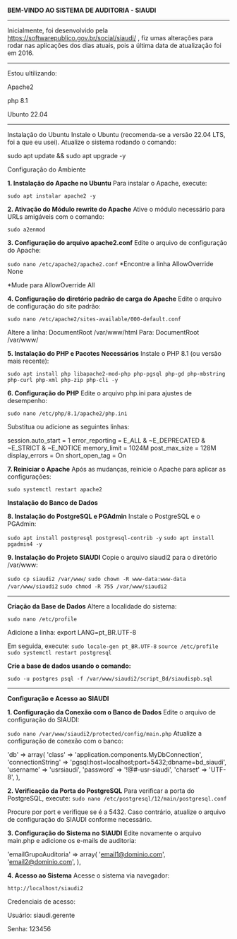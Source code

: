 **BEM-VINDO AO SISTEMA DE AUDITORIA - SIAUDI**
_____________________________________________________________________
Inicialmente, foi desenvolvido pela https://softwarepublico.gov.br/social/siaudi/ , fiz umas alterações para rodar nas aplicações dos dias atuais, pois a última data de atualização foi em 2016.


_____________________________________________________________________
Estou ultilizando:

Apache2

php 8.1

Ubunto 22.04

_____________________________________________________________________
Instalação do Ubuntu
Instale o Ubuntu (recomenda-se a versão 22.04 LTS, foi a que eu usei). Atualize o sistema rodando o comando:

sudo apt update && sudo apt upgrade -y

Configuração do Ambiente

**1. Instalação do Apache no Ubuntu**
Para instalar o Apache, execute:

```sudo apt instalar apache2 -y```

**2. Ativação do Módulo rewrite do Apache**
Ative o módulo necessário para URLs amigáveis com o comando:

```sudo a2enmod```

**3. Configuração do arquivo apache2.conf**
Edite o arquivo de configuração do Apache:

```sudo nano /etc/apache2/apache2.conf```
*Encontre a linha 
AllowOverride None

*Mude para 
AllowOverride All

**4. Configuração do diretório padrão de carga do Apache**
Edite o arquivo de configuração do site padrão:

```sudo nano /etc/apache2/sites-available/000-default.conf```

Altere a linha: DocumentRoot /var/www/html
Para: DocumentRoot /var/www/

**5. Instalação do PHP e Pacotes Necessários**
Instale o PHP 8.1 (ou versão mais recente):

```sudo apt install php libapache2-mod-php php-pgsql php-gd php-mbstring php-curl php-xml php-zip php-cli -y```

**6. Configuração do PHP**
Edite o arquivo php.ini para ajustes de desempenho:

```sudo nano /etc/php/8.1/apache2/php.ini```

Substitua ou adicione as seguintes linhas:

session.auto_start = 1
error_reporting = E_ALL & ~E_DEPRECATED & ~E_STRICT & ~E_NOTICE
memory_limit = 1024M
post_max_size = 128M
display_errors = On
short_open_tag = On

**7. Reiniciar o Apache**
Após as mudanças, reinicie o Apache para aplicar as configurações:

```sudo systemctl restart apache2```

**Instalação do Banco de Dados**

**8. Instalação do PostgreSQL e PGAdmin**
Instale o PostgreSQL e o PGAdmin:

```sudo apt install postgresql postgresql-contrib -y```
```sudo apt install pgadmin4 -y```

**9. Instalação do Projeto SIAUDI**
Copie o arquivo siaudi2 para o diretório /var/www:

```sudo cp siaudi2 /var/www/```
```sudo chown -R www-data:www-data /var/www/siaudi2```
```sudo chmod -R 755 /var/www/siaudi2```

_____________________________________________________________________
**Criação da Base de Dados**
Altere a localidade do sistema:

```sudo nano /etc/profile```

Adicione a linha:
export LANG=pt_BR.UTF-8

Em seguida, execute:
```sudo locale-gen pt_BR.UTF-8```
```source /etc/profile```
```sudo systemctl restart postgresql```

**Crie a base de dados usando o comando:**

```sudo -u postgres psql -f /var/www/siaudi2/script_Bd/siaudispb.sql```

_____________________________________________________________________

**Configuração e Acesso ao SIAUDI**

**1. Configuração da Conexão com o Banco de Dados**
Edite o arquivo de configuração do SIAUDI:

```sudo nano /var/www/siaudi2/protected/config/main.php```
Atualize a configuração de conexão com o banco:

'db' => array(
    'class' => 'application.components.MyDbConnection',
    'connectionString' => 'pgsql:host=localhost;port=5432;dbname=bd_siaudi',
    'username' => 'usrsiaudi',
    'password' => '!@#-usr-siaudi',
    'charset' => 'UTF-8',
),

**2. Verificação da Porta do PostgreSQL**
Para verificar a porta do PostgreSQL, execute:
```sudo nano /etc/postgresql/12/main/postgresql.conf```

Procure por port e verifique se é a 5432.
Caso contrário, atualize o arquivo de configuração do SIAUDI conforme necessário.

**3. Configuração do Sistema no SIAUDI**
Edite novamente o arquivo main.php e adicione os e-mails de auditoria:

'emailGrupoAuditoria' => array(
    'email1@dominio.com',
    'email2@dominio.com',
),

**4. Acesso ao Sistema**
Acesse o sistema via navegador:

```http://localhost/siaudi2```

Credenciais de acesso:

Usuário: siaudi.gerente

Senha: 123456
